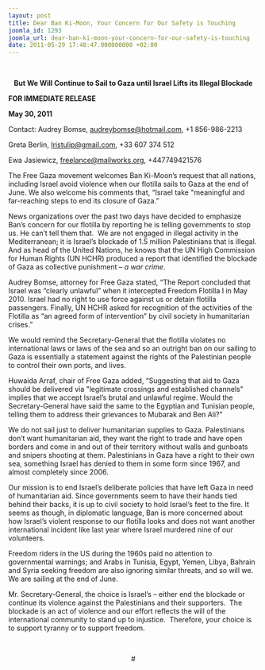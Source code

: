 ```yaml
---
layout: post
title: Dear Ban Ki-Moon, Your Concern for Our Safety is Touching
joomla_id: 1293
joomla_url: dear-ban-ki-moon-your-concern-for-our-safety-is-touching
date: 2011-05-29 17:48:47.000000000 +02:00
---
```

<br />
<p align="center"><strong>But We Will Continue to Sail to Gaza until Israel Lifts its Illegal Blockade</strong></p>
<p align="center"><strong> </strong></p>
<p><strong>FOR IMMEDIATE RELEASE</strong></p>
<p><strong>May 30, 2011</strong></p>
<p><strong> </strong></p>
<p>Contact: Audrey Bomse, <a href="mailto:audreybomse@hotmail.com">audreybomse@hotmail.com</a>, +1 856-986-2213</p>
<p>Greta Berlin, <a href="mailto:Iristulip@gmail.com">Iristulip@gmail.com</a>, +33 607 374 512</p>
<p>Ewa Jasiewicz, <a href="mailto:freelance@mailworks.org">freelance@mailworks.org</a>, +447749421576</p>
<p>The Free Gaza movement welcomes Ban Ki-Moon’s request that all nations, including Israel avoid violence when our flotilla sails to Gaza at the end of June. We also welcome his comments that, “Israel take "meaningful and far-reaching steps to end its closure of Gaza.”</p>
<p>News organizations over the past two days have decided to emphasize Ban’s concern for our flotilla by reporting he is telling governments to stop us. He can’t tell them that.  We are not engaged in illegal activity in the Mediterranean; it is Israel’s blockade of 1.5 million Palestinians that is illegal. And as head of the United Nations, he knows that the UN High Commission for Human Rights (UN HCHR) produced a report that identified the blockade of Gaza as collective punishment – <em>a war crime</em>.</p>
<p>Audrey Bomse, attorney for Free Gaza stated, “The Report concluded that Israel was “clearly unlawful” when it intercepted Freedom Flotilla I in May 2010. Israel had no right to use force against us or detain flotilla passengers. Finally, UN HCHR asked for recognition of the activities of the Flotilla as “an agreed form of intervention” by civil society in humanitarian crises.”</p>
<p>We would remind the Secretary-General that the flotilla violates no international laws or laws of the sea and so an outright ban on our sailing to Gaza is essentially a statement against the rights of the Palestinian people to control their own ports, and lives.</p>
<p>Huwaida Arraf, chair of Free Gaza added, “Suggesting that aid to Gaza should be delivered via "legitimate crossings and established channels" implies that we accept Israel’s brutal and unlawful regime. Would the Secretary-General have said the same to the Egyptian and Tunisian people, telling them to address their grievances to Mubarak and Ben Ali?”</p>
<p>We do not sail just to deliver humanitarian supplies to Gaza. Palestinians don’t want humanitarian aid, they want the right to trade and have open borders and come in and out of their territory without walls and gunboats and snipers shooting at them. Palestinians in Gaza have a right to their own sea, something Israel has denied to them in some form since 1967, and almost completely since 2006.</p>
<p>Our mission is to end Israel’s deliberate policies that have left Gaza in need of humanitarian aid. Since governments seem to have their hands tied behind their backs, it is up to civil society to hold Israel’s feet to the fire. It seems as though, in diplomatic language, Ban is more concerned about how Israel’s violent response to our flotilla looks and does not want another international incident like last year where Israel murdered nine of our volunteers.</p>
<p>Freedom riders in the US during the 1960s paid no attention to governmental warnings; and Arabs in Tunisia, Egypt, Yemen, Libya, Bahrain and Syria seeking freedom are also ignoring similar threats, and so will we. We are sailing at the end of June.</p>
<p>Mr. Secretary-General, the choice is Israel’s – either end the blockade or continue its violence against the Palestinians and their supporters.  The blockade is an act of violence and our effort reflects the will of the international community to stand up to injustice.  Therefore, your choice is to support tyranny or to support freedom.</p>
<p> </p>
<p align="center">#</p>
